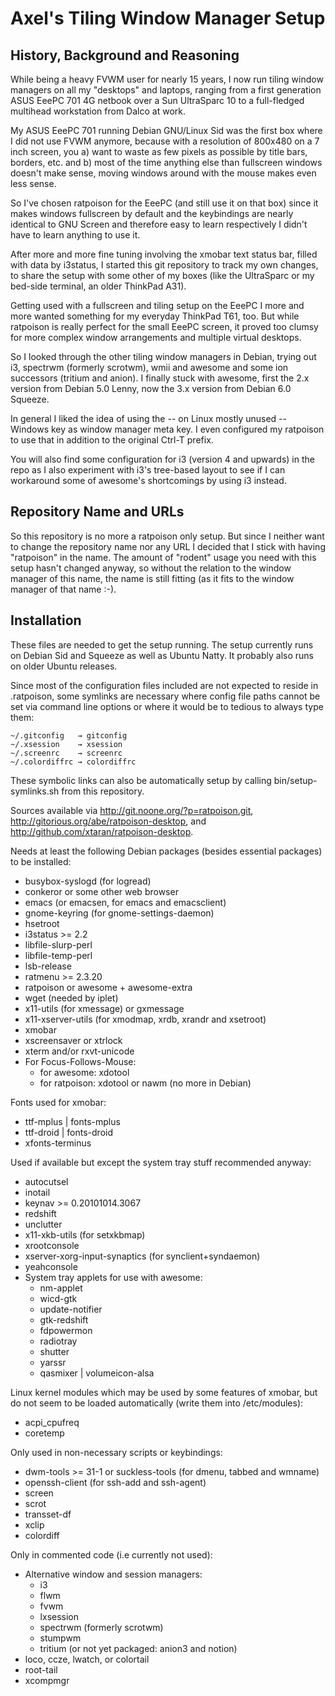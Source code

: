 Axel's Tiling Window Manager Setup
==================================

History, Background and Reasoning
---------------------------------

While being a heavy FVWM user for nearly 15 years, I now run tiling
window managers on all my "desktops" and laptops, ranging from a first
generation ASUS EeePC 701 4G netbook over a Sun UltraSparc 10 to a
full-fledged multihead workstation from Dalco at work.

My ASUS EeePC 701 running Debian GNU/Linux Sid was the first box where
I did not use FVWM anymore, because with a resolution of 800x480 on a
7 inch screen, you a) want to waste as few pixels as possible by title
bars, borders, etc. and b) most of the time anything else than
fullscreen windows doesn't make sense, moving windows around with the
mouse makes even less sense.

So I've chosen ratpoison for the EeePC (and still use it on that box)
since it makes windows fullscreen by default and the keybindings are
nearly identical to GNU Screen and therefore easy to learn
respectively I didn't have to learn anything to use it.

After more and more fine tuning involving the xmobar text status bar,
filled with data by i3status, I started this git repository to track
my own changes, to share the setup with some other of my boxes (like
the UltraSparc or my bed-side terminal, an older ThinkPad A31).

Getting used with a fullscreen and tiling setup on the EeePC I more
and more wanted something for my everyday ThinkPad T61, too. But while
ratpoison is really perfect for the small EeePC screen, it proved too
clumsy for more complex window arrangements and multiple virtual
desktops.

So I looked through the other tiling window managers in Debian, trying
out i3, spectrwm (formerly scrotwm), wmii and awesome and some ion
successors (tritium and anion). I finally stuck with awesome, first
the 2.x version from Debian 5.0 Lenny, now the 3.x version from Debian
6.0 Squeeze.

In general I liked the idea of using the -- on Linux mostly unused --
Windows key as window manager meta key. I even configured my ratpoison
to use that in addition to the original Ctrl-T prefix.

You will also find some configuration for i3 (version 4 and upwards)
in the repo as I also experiment with i3's tree-based layout to see if
I can workaround some of awesome's shortcomings by using i3 instead.


Repository Name and URLs
------------------------

So this repository is no more a ratpoison only setup. But since I
neither want to change the repository name nor any URL I decided that
I stick with having "ratpoison" in the name. The amount of "rodent"
usage you need with this setup hasn't changed anyway, so without the
relation to the window manager of this name, the name is still fitting
(as it fits to the window manager of that name :-).


Installation
------------

These files are needed to get the setup running. The setup currently
runs on Debian Sid and Squeeze as well as Ubuntu Natty. It probably
also runs on older Ubuntu releases.

Since most of the configuration files included are not expected to
reside in .ratpoison, some symlinks are necessary where config file
paths cannot be set via command line options or where it would be to
tedious to always type them:

    ~/.gitconfig   → gitconfig
    ~/.xsession    → xsession
    ~/.screenrc    → screenrc
    ~/.colordiffrc → colordiffrc

These symbolic links can also be automatically setup by calling
bin/setup-symlinks.sh from this repository.

Sources available via http://git.noone.org/?p=ratpoison.git,
http://gitorious.org/abe/ratpoison-desktop, and
http://github.com/xtaran/ratpoison-desktop.

Needs at least the following Debian packages (besides essential
packages) to be installed:

* busybox-syslogd (for logread)
* conkeror or some other web browser
* emacs (or emacsen, for emacs and emacsclient)
* gnome-keyring (for gnome-settings-daemon)
* hsetroot
* i3status >= 2.2
* libfile-slurp-perl
* libfile-temp-perl
* lsb-release
* ratmenu >= 2.3.20
* ratpoison or awesome + awesome-extra
* wget (needed by iplet)
* x11-utils (for xmessage) or gxmessage
* x11-xserver-utils (for xmodmap, xrdb, xrandr and xsetroot)
* xmobar
* xscreensaver or xtrlock
* xterm and/or rxvt-unicode
* For Focus-Follows-Mouse:
  * for awesome: xdotool
  * for ratpoison: xdotool or nawm (no more in Debian)

Fonts used for xmobar:

* ttf-mplus | fonts-mplus
* ttf-droid | fonts-droid
* xfonts-terminus

Used if available but except the system tray stuff recommended anyway:

* autocutsel
* inotail
* keynav >= 0.20101014.3067
* redshift
* unclutter
* x11-xkb-utils (for setxkbmap)
* xrootconsole
* xserver-xorg-input-synaptics (for synclient+syndaemon)
* yeahconsole
* System tray applets for use with awesome:
  * nm-applet
  * wicd-gtk
  * update-notifier
  * gtk-redshift
  * fdpowermon
  * radiotray
  * shutter
  * yarssr
  * qasmixer | volumeicon-alsa

Linux kernel modules which may be used by some features of xmobar, but
do not seem to be loaded automatically (write them into /etc/modules):

* acpi_cpufreq
* coretemp

Only used in non-necessary scripts or keybindings:

* dwm-tools >= 31-1 or suckless-tools (for dmenu, tabbed and wmname)
* openssh-client (for ssh-add and ssh-agent)
* screen
* scrot
* transset-df
* xclip
* colordiff

Only in commented code (i.e currently not used):

* Alternative window and session managers:
  * i3
  * flwm
  * fvwm
  * lxsession
  * spectrwm (formerly scrotwm)
  * stumpwm
  * tritium (or not yet packaged: anion3 and notion)
* loco, ccze, lwatch, or colortail
* root-tail
* xcompmgr

